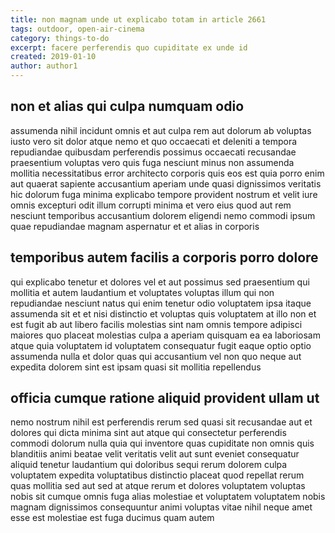 ```yaml
---
title: non magnam unde ut explicabo totam in article 2661
tags: outdoor, open-air-cinema
category: things-to-do
excerpt: facere perferendis quo cupiditate ex unde id
created: 2019-01-10
author: author1
---
```


## non et alias qui culpa numquam odio

assumenda nihil incidunt omnis et aut culpa rem aut dolorum ab voluptas iusto vero sit dolor atque nemo et quo occaecati et deleniti a tempora repudiandae quibusdam perferendis possimus occaecati recusandae praesentium voluptas vero quis fuga nesciunt minus non assumenda mollitia necessitatibus error architecto corporis quis eos est quia porro enim aut quaerat sapiente accusantium aperiam unde quasi dignissimos veritatis hic dolorum fuga minima explicabo tempore provident nostrum et velit iure omnis excepturi odit illum corrupti minima et vero eius quod aut rem nesciunt temporibus accusantium dolorem eligendi nemo commodi ipsum quae repudiandae magnam aspernatur et et alias in corporis

## temporibus autem facilis a corporis porro dolore

qui explicabo tenetur et dolores vel et aut possimus sed praesentium qui mollitia et autem laudantium et voluptates voluptas illum qui non repudiandae nesciunt natus qui enim tenetur odio voluptatem ipsa itaque assumenda sit et et nisi distinctio et voluptas quis voluptatem at illo non et est fugit ab aut libero facilis molestias sint nam omnis tempore adipisci maiores quo placeat molestias culpa a aperiam quisquam ea ea laboriosam atque quia voluptatem id voluptatem consequatur fugit eaque optio optio assumenda nulla et dolor quas qui accusantium vel non quo neque aut expedita dolorem sint est ipsam quasi sit mollitia repellendus

## officia cumque ratione aliquid provident ullam ut

nemo nostrum nihil est perferendis rerum sed quasi sit recusandae aut et dolores qui dicta minima sint aut atque qui consectetur perferendis commodi dolorum nulla quia qui inventore quas cupiditate non omnis quis blanditiis animi beatae velit veritatis velit aut sunt eveniet consequatur aliquid tenetur laudantium qui doloribus sequi rerum dolorem culpa voluptatem expedita voluptatibus distinctio placeat quod repellat rerum quas mollitia sed aut sed at atque rerum et dolores voluptatem voluptas nobis sit cumque omnis fuga alias molestiae et voluptatem voluptatem nobis magnam dignissimos consequuntur animi voluptas vitae nihil neque amet esse est molestiae est fuga ducimus quam autem
